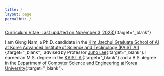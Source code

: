 ```yaml
---
title: /
layout: page
permalink: /
---
```


[Curriculum Vitae (Last updated on November 3, 2023)](./CV.pdf){:target="_blank"}

I am Giung Nam, a Ph.D. candidate in the [Kim Jaechul Graduate School of AI at Korea Advanced Institute of Science and Technology (KAIST AI)](http://gsai.kaist.ac.kr){:target="_blank"}, advised by Professor [Juho Lee](http://juho-lee.github.io){:target="_blank"}. I earned an M.S. degree in the [KAIST AI](http://gsai.kaist.ac.kr){:target="_blank"} and a B.S. degree in the [Department of Computer Science and Engineering at Korea University](http://cs.korea.ac.kr){:target="_blank"}.

